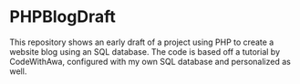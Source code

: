 # PHPBlogDraft

This repository shows an early draft of a project using PHP to create a website blog using an SQL database.
The code is based off a tutorial by CodeWithAwa, configured with my own SQL database and personalized as well.
